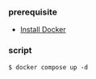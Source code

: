 ### prerequisite
* [Install Docker](https://www.docker.com/)

### script
```
$ docker compose up -d
```
